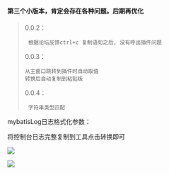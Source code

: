 #### 第三个小版本，肯定会存在各种问题。后期再优化

> 0.0.2：
> 
> 	   根据论坛反馈ctrl+c 复制语句之后, 没有呼出插件问题
> 0.0.3：
> 
>	  从主窗口跳转到插件时自动取值
>	  转换后自动复制到粘贴板
> 0.0.4：
> 
> 	   字符串类型匹配

mybatisLog日志格式化参数：

将控制台日志完整复制到工具点击转换即可

![](https://img-blog.csdnimg.cn/20200622153111340.png)

![](https://img-blog.csdnimg.cn/20200622153246801.png?x-oss-process=image/watermark,type_ZmFuZ3poZW5naGVpdGk,shadow_10,text_aHR0cHM6Ly9ibG9nLmNzZG4ubmV0L3FxXzI4NzczODUx,size_16,color_FFFFFF,t_70)